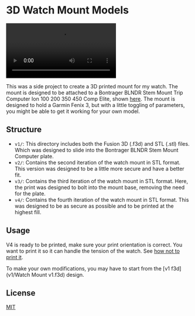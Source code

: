 # 3D Watch Mount Models

![Demo Video](v4/v4_in_action.MOV)

This was a side project to create a 3D printed mount for my watch. The mount is designed to be attached to a Bontrager BLNDR Stem Mount Trip Computer Ion 100 200 350 450 Comp Elite, shown [here](required_BLNDR_stem_mount_base.jpeg). The mount is designed to hold a Garmin Fenix 3, but with a little toggling of parameters, you might be able to get it working for your own model.

## Structure

- `v1/`: This directory includes both the Fusion 3D (.f3d) and STL (.stl) files. Which was designed to slide into the Bontrager BLNDR Stem Mount Computer plate.
- `v2/`: Contains the second iteration of the watch mount in STL format. This version was designed to be a little more secure and have a better fit.
- `v3/`: Contains the third iteration of the watch mount in STL format. Here, the print was designed to bolt into the mount base, removing the need for the plate.
- `v4/`: Contains the fourth iteration of the watch mount in STL format. This was designed to be as secure as possible and to be printed at the highest fill.

## Usage

V4 is ready to be printed, make sure your print orientation is correct. You want to print it so it can handle the tension of the watch. See [how not to print it](v1/v1_improper_print_orientation.pdf).

To make your own modifications, you may have to start from the [v1 f3d](v1/Watch Mount v1.f3d) design.

## License

[MIT](LICENSE)
